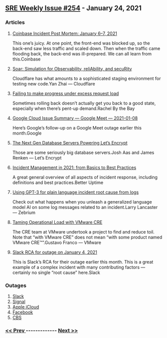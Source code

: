 ## [SRE Weekly Issue #254](https://sreweekly.com/sre-weekly-issue-254/) - January 24, 2021
### Articles

1. [Coinbase Incident Post Mortem: January 6–7, 2021](https://blog.coinbase.com/brief-incident-post-mortem-january-6-7-2021-441f6224da93)

    This one’s juicy. At one point, the front-end was blocked up, so the back-end saw less traffic and scaled down. Then when the traffic came flooding back, the back-end was ill-prepared. We can all learn from this.Coinbase
1. [Soar: Simulation for Observability, reliAbility, and secuRity](https://blog.cloudflare.com/soar-simulation-for-observability-reliability-and-security/)

    Cloudflare has what amounts to a sophisticated staging environment for testing new code.Yan Zhai — Cloudflare
1. [Failing to make progress under excess request load](https://rachelbythebay.com/w/2021/01/16/load/)

    Sometimes rolling back doesn’t actually get you back to a good state, especially when there’s pent-up demand.Rachel By the Bay
1. [Google Cloud Issue Summary — Google Meet — 2021-01-08](https://static.googleusercontent.com/media/www.google.com/en//appsstatus/ir/3pc4s2k9hgsdcso.pdf)

    Here’s Google’s follow-up on a Google Meet outage earlier this month.Google
1. [The Next Gen Database Servers Powering Let’s Encrypt ](https://letsencrypt.org/2021/01/21/next-gen-database-servers.html)

    Those are some seriously big database servers.Josh Aas and James Renken — Let’s Encrypt
1. [Incident Management in 2021: from Basics to Best Practices](https://betteruptime.com/blog/incident-management-and-on-call/)

    A great general overview of all aspects of incident response, including definitions and best practices.Better Uptime
1. [Using GPT-3 for plain language incident root cause from logs](https://www.zebrium.com/blog/using-gpt-3-with-zebrium-for-plain-language-incident-root-cause-from-logs)

    Check out what happens when you unleash a generalized language model AI on some log messages related to an incident.Larry Lancaster — Zebrium
1. [Taming Operational Load with VMware CRE](https://tanzu.vmware.com/content/blog/taming-operational-load-vmware-cre)

    The CRE team at VMware undertook a project to find and reduce toil. Note that “with VMware CRE” does not mean “with some product named VMware CRE™”.Gustavo Franco — VMware
1. [Slack RCA for outage on January 4, 2021](https://devopsish.com/pdf/Slack-Incident-Jan-04-2021-RCA-Final.pdf)

    This is Slack’s RCA for their outage earlier this month. This is a great example of a complex incident with many contributing factors — certainly no single “root cause” here.Slack
### Outages

1. [Slack](https://status.slack.com//2021-01/a9b04615180de30a)
1. [Signal](https://www.cnet.com/news/signal-operational-again-after-daylong-outage/)
1. [Apple iCloud](https://telecom.economictimes.indiatimes.com/news/apple-icloud-sign-in-activation-suffer-32-hour-outage-fixed-now/79975310)
1. [Facebook](https://www.complex.com/life/2021/01/facebook-experiences-massive-outage-logs-out-users)
1. [CBS](https://www.sportingnews.com/us/nfl/news/why-is-cbs-down-outage-chiefs-browns/ycr8nlfesesr1a8w8bjf7vluk)

### [ << Prev ](sreweekly-253.md) ------------- [ Next >> ](sreweekly-255.md)